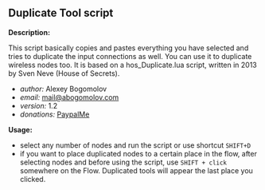 ## Duplicate Tool script

**Description:**

This script basically copies and pastes everything you have selected and tries to duplicate the input connections as well. You can use it to duplicate wireless nodes too. It is based on a hos_Duplicate.lua script, written in 2013 by Sven Neve (House of Secrets).

* _author:_ Alexey Bogomolov
* _email:_ mail@abogomolov.com
* _version:_ 1.2
* _donations:_ [PaypalMe](https://paypal.me/aabogomolov)

**Usage:**

* select any number of nodes and run the script or use shortcut `SHIFT+D`
* if you want to place duplicated nodes to a certain place in the flow, after selecting nodes and before using the script, use `SHIFT + click` somewhere on the Flow. Duplicated tools will appear the last place you clicked. 
